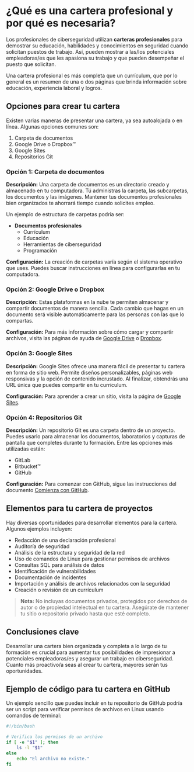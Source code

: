 # ¿Qué es una cartera profesional y por qué es necesaria?

Los profesionales de ciberseguridad utilizan **carteras profesionales** para demostrar su educación, habilidades y conocimientos en seguridad cuando solicitan puestos de trabajo. Así, pueden mostrar a las/los potenciales empleadoras/es que les apasiona su trabajo y que pueden desempeñar el puesto que solicitan. 

Una cartera profesional es más completa que un currículum, que por lo general es un resumen de una o dos páginas que brinda información sobre educación, experiencia laboral y logros.

## Opciones para crear tu cartera

Existen varias maneras de presentar una cartera, ya sea autoalojada o en línea. Algunas opciones comunes son:

1. Carpeta de documentos
2. Google Drive o Dropbox™
3. Google Sites
4. Repositorios Git

### Opción 1: Carpeta de documentos

**Descripción:** Una carpeta de documentos es un directorio creado y almacenado en tu computadora. Tú administras la carpeta, las subcarpetas, los documentos y las imágenes. Mantener tus documentos profesionales bien organizados te ahorrará tiempo cuando solicites empleo.

Un ejemplo de estructura de carpetas podría ser:

- **Documentos profesionales**
  - Currículum
  - Educación
  - Herramientas de ciberseguridad
  - Programación

**Configuración:** La creación de carpetas varía según el sistema operativo que uses. Puedes buscar instrucciones en línea para configurarlas en tu computadora.

### Opción 2: Google Drive o Dropbox

**Descripción:** Estas plataformas en la nube te permiten almacenar y compartir documentos de manera sencilla. Cada cambio que hagas en un documento será visible automáticamente para las personas con las que lo compartas.

**Configuración:** Para más información sobre cómo cargar y compartir archivos, visita las páginas de ayuda de [Google Drive](https://drive.google.com) o [Dropbox](https://www.dropbox.com).

### Opción 3: Google Sites

**Descripción:** Google Sites ofrece una manera fácil de presentar tu cartera en forma de sitio web. Permite diseños personalizables, páginas web responsivas y la opción de contenido incrustado. Al finalizar, obtendrás una URL única que puedes compartir en tu currículum.

**Configuración:** Para aprender a crear un sitio, visita la página de [Google Sites](https://sites.google.com).

### Opción 4: Repositorios Git

**Descripción:** Un repositorio Git es una carpeta dentro de un proyecto. Puedes usarlo para almacenar los documentos, laboratorios y capturas de pantalla que completes durante tu formación. Entre las opciones más utilizadas están:

- GitLab
- Bitbucket™
- GitHub

**Configuración:** Para comenzar con GitHub, sigue las instrucciones del documento [Comienza con GitHub](https://github.com).

## Elementos para tu cartera de proyectos

Hay diversas oportunidades para desarrollar elementos para la cartera. Algunos ejemplos incluyen:

- Redacción de una declaración profesional
- Auditoría de seguridad
- Análisis de la estructura y seguridad de la red
- Uso de comandos de Linux para gestionar permisos de archivos
- Consultas SQL para análisis de datos
- Identificación de vulnerabilidades
- Documentación de incidentes
- Importación y análisis de archivos relacionados con la seguridad
- Creación o revisión de un currículum

> **Nota:** No incluyas documentos privados, protegidos por derechos de autor o de propiedad intelectual en tu cartera. Asegúrate de mantener tu sitio o repositorio privado hasta que esté completo.

## Conclusiones clave

Desarrollar una cartera bien organizada y completa a lo largo de tu formación es crucial para aumentar tus posibilidades de impresionar a potenciales empleadoras/es y asegurar un trabajo en ciberseguridad. Cuanto más proactivo/a seas al crear tu cartera, mayores serán tus oportunidades.

## Ejemplo de código para tu cartera en GitHub

Un ejemplo sencillo que puedes incluir en tu repositorio de GitHub podría ser un script para verificar permisos de archivos en Linux usando comandos de terminal:

```bash
#!/bin/bash

# Verifica los permisos de un archivo
if [ -e "$1" ]; then
    ls -l "$1"
else
    echo "El archivo no existe."
fi
